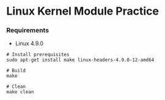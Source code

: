 Linux Kernel Module Practice
========

### Requirements
- Linux 4.9.0

```
# Install prerequisites
sudo apt-get install make linux-headers-4.9.0-12-amd64

# Build
make

# Clean
make clean
```
